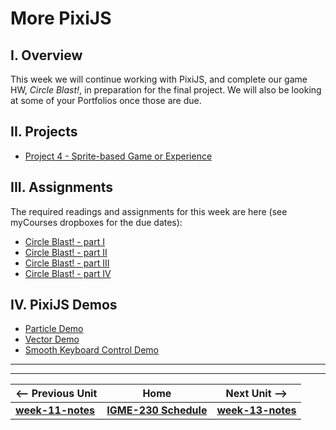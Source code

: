 # More PixiJS

## I. Overview
This week we will continue working with PixiJS, and complete our game HW, *Circle Blast!*, in preparation for the final project. We will also be looking at some of your Portfolios once those are due.

## II. Projects
- [Project 4 - Sprite-based Game or Experience](https://github.com/tonethar/IGME-230-Fall-2018/blob/master/projects/project-4.md)

## III. Assignments
The required readings and assignments for this week are here (see myCourses dropboxes for the due dates):

- [Circle Blast! - part I](https://github.com/tonethar/IGME-230-Master/blob/master/notes/HW-circle-blast-1.md)
- [Circle Blast! - part II](https://github.com/tonethar/IGME-230-Master/blob/master/notes/HW-circle-blast-2.md)
- [Circle Blast! - part III](https://github.com/tonethar/IGME-230-Master/blob/master/notes/HW-circle-blast-3.md)
- [Circle Blast! - part IV](https://github.com/tonethar/IGME-230-Master/blob/master/notes/HW-circle-blast-4.md)

## IV. PixiJS Demos
- [Particle Demo](https://github.com/tonethar/IGME-230-Master/blob/master/notes/_files/particle-demo.zip)
- [Vector Demo](https://github.com/tonethar/IGME-230-Master/blob/master/notes/_files/PixiJS-vectors.zip)
- [Smooth Keyboard Control Demo](https://github.com/tonethar/IGME-230-Master/blob/master/notes/_files/smooth-keyboard-control.zip)

<hr><hr>

| <-- Previous Unit | Home | Next Unit -->
| --- | --- | --- 
| [**week-11-notes**](week-11-notes.md)     |  [**IGME-230 Schedule**](../schedule.md) | [**week-13-notes**](week-13-notes.md)
